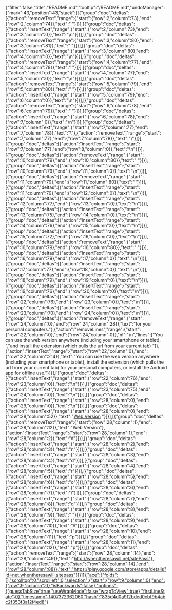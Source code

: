 {"filter":false,"title":"README.md","tooltip":"/README.md","undoManager":{"mark":43,"position":43,"stack":[[{"group":"doc","deltas":[{"action":"removeText","range":{"start":{"row":2,"column":73},"end":{"row":2,"column":74}},"text":" "}]}],[{"group":"doc","deltas":[{"action":"insertText","range":{"start":{"row":2,"column":73},"end":{"row":3,"column":0}},"text":"\n"}]}],[{"group":"doc","deltas":[{"action":"removeText","range":{"start":{"row":3,"column":80},"end":{"row":3,"column":81}},"text":" "}]}],[{"group":"doc","deltas":[{"action":"insertText","range":{"start":{"row":3,"column":80},"end":{"row":4,"column":0}},"text":"\n"}]}],[{"group":"doc","deltas":[{"action":"removeText","range":{"start":{"row":4,"column":77},"end":{"row":4,"column":78}},"text":" "}]}],[{"group":"doc","deltas":[{"action":"insertText","range":{"start":{"row":4,"column":77},"end":{"row":5,"column":0}},"text":"\n"}]}],[{"group":"doc","deltas":[{"action":"removeText","range":{"start":{"row":5,"column":79},"end":{"row":5,"column":80}},"text":" "}]}],[{"group":"doc","deltas":[{"action":"insertText","range":{"start":{"row":5,"column":79},"end":{"row":6,"column":0}},"text":"\n"}]}],[{"group":"doc","deltas":[{"action":"removeText","range":{"start":{"row":6,"column":78},"end":{"row":6,"column":79}},"text":" "}]}],[{"group":"doc","deltas":[{"action":"insertText","range":{"start":{"row":6,"column":78},"end":{"row":7,"column":0}},"text":"\n"}]}],[{"group":"doc","deltas":[{"action":"insertText","range":{"start":{"row":7,"column":77},"end":{"row":7,"column":78}},"text":"\\"},{"action":"removeText","range":{"start":{"row":7,"column":77},"end":{"row":7,"column":78}},"text":"\\"}]}],[{"group":"doc","deltas":[{"action":"insertText","range":{"start":{"row":7,"column":77},"end":{"row":8,"column":0}},"text":"\n"}]}],[{"group":"doc","deltas":[{"action":"removeText","range":{"start":{"row":10,"column":79},"end":{"row":10,"column":80}},"text":" "}]}],[{"group":"doc","deltas":[{"action":"insertText","range":{"start":{"row":10,"column":79},"end":{"row":11,"column":0}},"text":"\n"}]}],[{"group":"doc","deltas":[{"action":"removeText","range":{"start":{"row":11,"column":79},"end":{"row":11,"column":80}},"text":" "}]}],[{"group":"doc","deltas":[{"action":"insertText","range":{"start":{"row":11,"column":79},"end":{"row":12,"column":0}},"text":"\n"}]}],[{"group":"doc","deltas":[{"action":"insertText","range":{"start":{"row":12,"column":77},"end":{"row":13,"column":0}},"text":"\n"}]}],[{"group":"doc","deltas":[{"action":"insertText","range":{"start":{"row":13,"column":75},"end":{"row":14,"column":0}},"text":"\n"}]}],[{"group":"doc","deltas":[{"action":"insertText","range":{"start":{"row":14,"column":76},"end":{"row":15,"column":0}},"text":"\n"}]}],[{"group":"doc","deltas":[{"action":"insertText","range":{"start":{"row":15,"column":72},"end":{"row":16,"column":0}},"text":"\n"}]}],[{"group":"doc","deltas":[{"action":"removeText","range":{"start":{"row":16,"column":79},"end":{"row":16,"column":80}},"text":" "}]}],[{"group":"doc","deltas":[{"action":"insertText","range":{"start":{"row":16,"column":79},"end":{"row":17,"column":0}},"text":"\n"}]}],[{"group":"doc","deltas":[{"action":"insertText","range":{"start":{"row":17,"column":77},"end":{"row":18,"column":0}},"text":"\n"}]}],[{"group":"doc","deltas":[{"action":"insertText","range":{"start":{"row":18,"column":79},"end":{"row":19,"column":0}},"text":"\n"}]}],[{"group":"doc","deltas":[{"action":"insertText","range":{"start":{"row":19,"column":76},"end":{"row":20,"column":0}},"text":"\n"}]}],[{"group":"doc","deltas":[{"action":"insertText","range":{"start":{"row":22,"column":76},"end":{"row":23,"column":0}},"text":"\n"}]}],[{"group":"doc","deltas":[{"action":"insertText","range":{"start":{"row":23,"column":70},"end":{"row":24,"column":0}},"text":"\n"}]}],[{"group":"doc","deltas":[{"action":"removeText","range":{"start":{"row":24,"column":0},"end":{"row":24,"column":28}},"text":"for your personal computers."},{"action":"removeLines","range":{"start":{"row":22,"column":0},"end":{"row":24,"column":0}},"nl":"\n","lines":["You can use the web version anywhere (including your smartphone or tablet), ","and install the extension (which pulls the url from your current tab) "]},{"action":"insertText","range":{"start":{"row":22,"column":0},"end":{"row":22,"column":214}},"text":"You can use the web version anywhere (including your smartphone or tablet), install the extension (which pulls the url from your current tab) for your personal computers, or install the Android app for offline use."}]}],[{"group":"doc","deltas":[{"action":"insertText","range":{"start":{"row":22,"column":76},"end":{"row":23,"column":0}},"text":"\n"}]}],[{"group":"doc","deltas":[{"action":"insertText","range":{"start":{"row":23,"column":75},"end":{"row":24,"column":0}},"text":"\n"}]}],[{"group":"doc","deltas":[{"action":"insertText","range":{"start":{"row":28,"column":0},"end":{"row":29,"column":0}},"text":"\n"}]}],[{"group":"doc","deltas":[{"action":"insertText","range":{"start":{"row":28,"column":0},"end":{"row":28,"column":52}},"text":"[Web Version](http://whentheresawill.net/sitePass)  "}]}],[{"group":"doc","deltas":[{"action":"removeText","range":{"start":{"row":28,"column":1},"end":{"row":28,"column":12}},"text":"Web Version"},{"action":"insertText","range":{"start":{"row":28,"column":1},"end":{"row":28,"column":2}},"text":"A"}]}],[{"group":"doc","deltas":[{"action":"insertText","range":{"start":{"row":28,"column":2},"end":{"row":28,"column":3}},"text":"n"}]}],[{"group":"doc","deltas":[{"action":"insertText","range":{"start":{"row":28,"column":3},"end":{"row":28,"column":4}},"text":"d"}]}],[{"group":"doc","deltas":[{"action":"insertText","range":{"start":{"row":28,"column":4},"end":{"row":28,"column":5}},"text":"r"}]}],[{"group":"doc","deltas":[{"action":"insertText","range":{"start":{"row":28,"column":5},"end":{"row":28,"column":6}},"text":"o"}]}],[{"group":"doc","deltas":[{"action":"insertText","range":{"start":{"row":28,"column":6},"end":{"row":28,"column":7}},"text":"i"}]}],[{"group":"doc","deltas":[{"action":"insertText","range":{"start":{"row":28,"column":7},"end":{"row":28,"column":8}},"text":"d"}]}],[{"group":"doc","deltas":[{"action":"insertText","range":{"start":{"row":28,"column":8},"end":{"row":28,"column":9}},"text":" "}]}],[{"group":"doc","deltas":[{"action":"insertText","range":{"start":{"row":28,"column":9},"end":{"row":28,"column":10}},"text":"A"}]}],[{"group":"doc","deltas":[{"action":"insertText","range":{"start":{"row":28,"column":10},"end":{"row":28,"column":11}},"text":"p"}]}],[{"group":"doc","deltas":[{"action":"insertText","range":{"start":{"row":28,"column":11},"end":{"row":28,"column":12}},"text":"p"}]}],[{"group":"doc","deltas":[{"action":"removeText","range":{"start":{"row":28,"column":14},"end":{"row":28,"column":49}},"text":"http://whentheresawill.net/sitePass"},{"action":"insertText","range":{"start":{"row":28,"column":14},"end":{"row":28,"column":88}},"text":"https://play.google.com/store/apps/details?id=net.whentheresawill.sitepass"}]}]]},"ace":{"folds":[],"scrolltop":0,"scrollleft":0,"selection":{"start":{"row":9,"column":0},"end":{"row":9,"column":0},"isBackwards":false},"options":{"guessTabSize":true,"useWrapMode":false,"wrapToView":true},"firstLineState":0},"timestamp":1407372362060,"hash":"835d4d0a9f2bded0cbf9b4abc2f353f3a12f4ed8"}